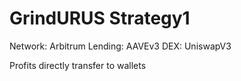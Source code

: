 # GrindURUS Strategy1

Network: Arbitrum
Lending: AAVEv3
DEX: UniswapV3

Profits directly transfer to wallets